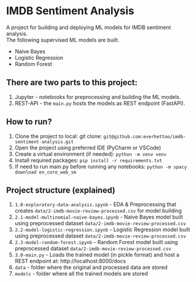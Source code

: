 # IMDB Sentiment Analysis

A project for building and deploying ML models for IMDB sentiment analysis. \
The following supervised ML models are built.

- Naive Bayes
- Logistic Regression
- Random Forest

## There are two parts to this project:

1. Jupyter - notebooks for preprocessing and building the ML models.
2. REST-API - the `main.py` hosts the models as REST endpoint (FastAPI).

## How to run?

1. Clone the project to local: git clone: `git@github.com:everhettoo/imdb-sentiment-analysis.git`
2. Open the project using preferred IDE (PyCharm or VSCode)
3. Create a virtual environment (if needed): `python -m venv venv `
4. Install required packages: `pip install -r requirements.txt`
5. If need to run main.py before running any notebooks: `python -m spacy download en_core_web_sm`

## Project structure (explained)

1. `1.0-exploratory-data-analysis.ipynb` - EDA & Preprocessing that creates `data/2-imdb-movie-review-processed.csv` for
   model building
2. `2.1-model-multinomial-naive-bayes.ipynb` - Naive Bayes model built using preprocessed dataset
   `data/2-imdb-movie-review-processed.csv`
3. `2.2-model-logistic-regression.ipynb` - Logistic Regression model built using preprocessed dataset
   `data/2-imdb-movie-review-processed.csv`
4. `2.3-model-random-forest.ipynb` - Random Forest model built using preprocessed dataset
   `data/2-imdb-movie-review-processed.csv`
5. `3.0-main.py` - Loads the trained model (in pickle format) and host a REST endpoint at: http://localhost:8000/docs
6. `data` - folder where the original and processed data are stored
7. `models` - folder where all the trained models are stored